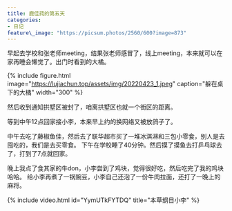 ```yaml
---
title: 鹿佳莼的第五天
categories:
- 日记
feature\_image: "https://picsum.photos/2560/600?image=873"
---
```


早起去学校和张老师meeting，结果张老师感冒了，线上meeting，本来就可以在家再睡会懒觉了。出门时看到的大橘。

{% include figure.html image="https://lujiachun.top/assets/img/20220423_1.jpeg" caption="躲在桌下的大橘" width="300" %}

然后收到通知拱墅区被封了，咱离拱墅区也就一个街区的距离。

等到中午12点回家接小李，本来早上约的换网络又被放鸽子了。

中午去吃了藤椒鱼佳，然后去了联华超市买了一堆冰淇淋和三包小零食，别人是去囤吃的，我们是去买零食。
下午在学校睡了40分钟。然后摸了摸鱼去打乒乓球去了，打到了7点就回家。

晚上我点了食其家的牛don，小李尝到了鸡块，觉得很好吃，然后吃完了我的鸡块哈哈。
给小李再煮了一锅豌豆，小李自己还泡了一份牛肉拉面，还打了一晚上的麻将。

{% include video.html id="YymUTkFYTDQ" title="本草纲目小李" %}


